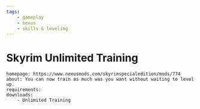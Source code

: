 ```yaml
---
tags:
    - gameplay
    - nexus
    - skills & leveling
---
```


# Skyrim Unlimited Training

```project_info
homepage: https://www.nexusmods.com/skyrimspecialedition/mods/774
about: You can now train as much was you want without waiting to level up.
requirements:
downloads:
    - Unlimited Training
```
